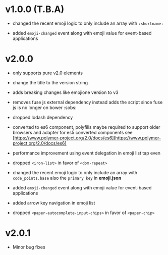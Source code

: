 # v1.0.0 (T.B.A)

* changed the recent emoji logic to only include an array with `:shortname:`

* added `emoji-changed` event along with emoji value for event-based applications 

# v2.0.0

* only supports pure v2.0 elements

* change the title to the version string

* adds breaking changes like emojione version to v3

* removes fuse js external dependency instead adds the script since fuse js is no longer on bower :sobs:

* dropped lodash dependency

* converted to es6 component, polyfills maybe required to support older browsers and adapter for es5 converted components see 
  [https://www.polymer-project.org/2.0/docs/es6](https://www.polymer-project.org/2.0/docs/es6)

* performance improvement using event delegation in emoji list tap even

* dropped `<iron-list>` in favor of `<dom-repeat>`

* changed the recent emoji logic to only include an array with `code_points.base` also the `primary key` in **emoji.json** 

* added `emoji-changed` event along with emoji value for event-based applications

* added arrow key navigation in emoji list

* dropped `<paper-autocomplete-input-chips>` in favor of `<paper-chip>`

# v2.0.1

* Minor bug fixes